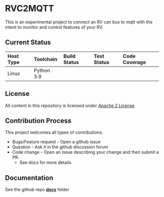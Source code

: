 # RVC2MQTT

This is an experimental project to connect an RV can bus to mqtt with the intent
to monitor and control features of your RV.

## Current Status

| Host Type | Toolchain  | Build Status | Test Status | Code Coverage |
| :-------- | :--------  | :-----       | :----       | :---          |
| Linux     | Python 3.9 | <todo>       | <todo>      | <todo>        |


## License

All content in this repository is licensed under [Apache 2 License](LICENSE).


## Contribution Process

This project welcomes all types of contributions. 
- Bugs/Feature request - Open a github issue
- Question - Ask it in the github discussion forum
- Code change - Open an Issue describing your change and then submit a PR.
  - See docs for more details

## Documentation

See the github repo [__docs__](docs/overview.md) folder